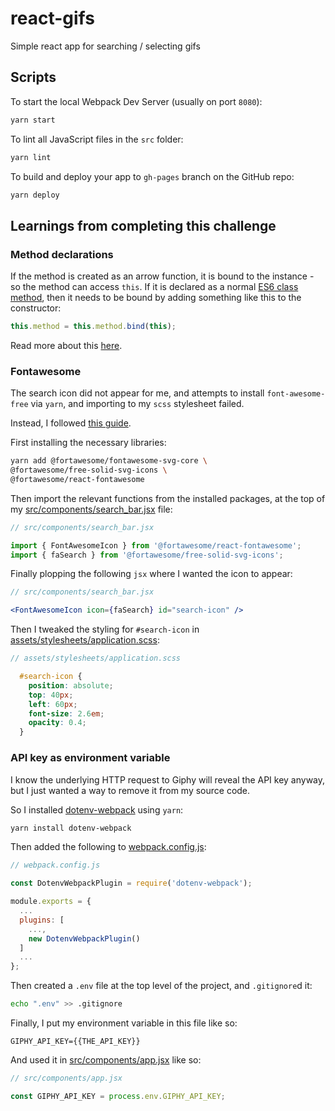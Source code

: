 # react-gifs

Simple react app for searching / selecting gifs

## Scripts

To start the local Webpack Dev Server (usually on port `8080`):

```bash
yarn start
```

To lint all JavaScript files in the `src` folder:

```bash
yarn lint
```

To build and deploy your app to `gh-pages` branch on the GitHub repo:

```bash
yarn deploy
```

## Learnings from completing this challenge

### Method declarations

If the method is created as an arrow function, it is bound to the instance - so the method can access `this`. If it is declared as a normal [ES6 class method](https://developer.mozilla.org/en-US/docs/Web/JavaScript/Reference/Functions/Method_definitions), then it needs to be bound by adding something like this to the constructor:

```jsx
this.method = this.method.bind(this);
```

Read more about this [here](https://reactjs.org/docs/handling-events.html).

### Fontawesome

The search icon did not appear for me, and attempts to install `font-awesome-free` via `yarn`, and importing to my `scss` stylesheet failed.

Instead, I followed [this guide](https://fontawesome.com/how-to-use/on-the-web/using-with/react).

First installing the necessary libraries:

```sh
yarn add @fortawesome/fontawesome-svg-core \
@fortawesome/free-solid-svg-icons \
@fortawesome/react-fontawesome
```

Then import the relevant functions from the installed packages, at the top of my [src/components/search_bar.jsx](src/components/search_bar.jsx) file:

```jsx
// src/components/search_bar.jsx

import { FontAwesomeIcon } from '@fortawesome/react-fontawesome';
import { faSearch } from '@fortawesome/free-solid-svg-icons';
```

Finally plopping the following `jsx` where I wanted the icon to appear:

```jsx
// src/components/search_bar.jsx

<FontAwesomeIcon icon={faSearch} id="search-icon" />
```

Then I tweaked the styling for `#search-icon` in [assets/stylesheets/application.scss](assets/stylesheets/application.scss):

```scss
// assets/stylesheets/application.scss

  #search-icon {
    position: absolute;
    top: 40px;
    left: 60px;
    font-size: 2.6em;
    opacity: 0.4;
  }
  ```

### API key as environment variable

I know the underlying HTTP request to Giphy will reveal the API key anyway, but I just wanted a way to remove it from my source code.

So I installed [dotenv-webpack](https://github.com/mrsteele/dotenv-webpack) using `yarn`:

```sh
yarn install dotenv-webpack
```

Then added the following to [webpack.config.js](webpack.config.js):

```js
// webpack.config.js

const DotenvWebpackPlugin = require('dotenv-webpack');

module.exports = {
  ...
  plugins: [
    ...,
    new DotenvWebpackPlugin()
  ]
  ...
};
```

Then created a `.env` file at the top level of the project, and `.gitignore`d it:

```sh
echo ".env" >> .gitignore
```

Finally, I put my environment variable in this file like so:

```
GIPHY_API_KEY={{THE_API_KEY}}
```

And used it in [src/components/app.jsx](src/components/app.jsx) like so:

```jsx
// src/components/app.jsx

const GIPHY_API_KEY = process.env.GIPHY_API_KEY;
```
